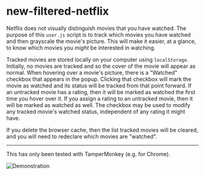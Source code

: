 new-filtered-netflix
====================

Netflix does not visually distinguish movies that you have watched. The purpose of this ``user.js`` script is to track which movies you have watched and then grayscale the movie's picture. This will make it easier, at a glance, to know which movies you *might* be interested in watching.

Tracked movies are stored locally on your computer using ``localStorage``. Initially, no movies are tracked and so the cover of the movie will appear as normal. When hovering over a movie's picture, there is a "Watched" checkbox that appears in the popup. Clicking that checkbox will mark the movie as watched and its status will be tracked from that point forward. If an untracked movie has a rating, then it will be marked as watched the first time you hover over it. If you assign a rating to an untracked movie, then it will be marked as watched as well. The checkbox may be used to modify any tracked movie's watched status, independent of any rating it might have.

If you delete the browser cache, then the list tracked movies will be cleared, and you will need to redeclare which movies are "watched". 

---

This has only been tested with TamperMonkey (e.g. for Chrome).

![Demonstration](http://imgur.com/xeKYULf)
